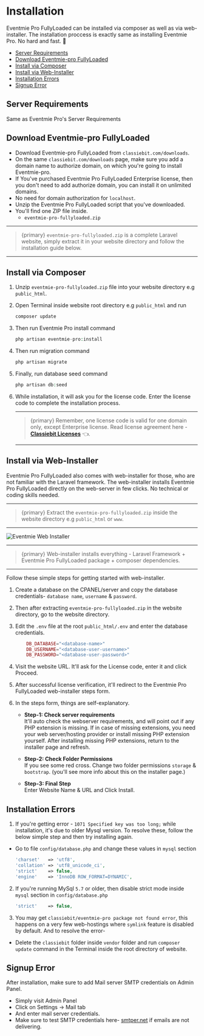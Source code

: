 # Installation

Eventmie Pro FullyLoaded can be installed via composer as well as via web-installer. The installation proccess is exactly same as installing Eventmie Pro. No hard and fast. 🤞


- [Server Requirements](#server-requirements)
- [Download Eventmie-pro FullyLoaded](#download-eventmie-pro-FullyLoaded)
- [Install via Composer](#install-via-composer)
- [Install via Web-Installer](#install-via-web-installer)
- [Installation Errors](#installation-errors)
- [Signup Error](#signup-error)


<a name="server-requirements"></a> 
## Server Requirements

Same as Eventmie Pro's Server Requirements


<a name="download-eventmie-pro-FullyLoaded"></a> 
## Download Eventmie-pro FullyLoaded

* Download Eventmie-pro FullyLoaded from `classiebit.com/downloads`.
* On the same `classiebit.com/downloads` page, make sure you add a domain name to authorize domain, on which you're going to install Eventmie-pro.
* If You've purchased Eventmie Pro FullyLoaded Enterprise license, then you don't need to add authorize domain, you can install it on unlimited domains.
* No need for domain authorization for `localhost`.
* Unzip the Eventmie Pro FullyLoaded script that you've downloaded. 
* You'll find one ZIP file inside. 
    - `eventmie-pro-fullyloaded.zip`
    
---

>{primary} `eventmie-pro-fullyloaded.zip` is a complete Laravel website, simply extract it in your website directory and follow the  installation guide below.

---


<a name="install-via-composer"></a>
## Install via Composer


1. Unzip `eventmie-pro-fullyloaded.zip` file into your website directory e.g `public_html`.
2. Open Terminal inside website root directory e.g `public_html` and run

    ```php
    composer update
    ```

3. Then run Eventmie Pro install command

    ```php
    php artisan eventmie-pro:install
    ```

4. Then run migration command

    ```php
    php artisan migrate
    ```

4. Finally, run database seed command

    ```php
    php artisan db:seed
    ```    

5. While installation, it will ask you for the license code. Enter the license code to complete the installation process.

    ---

    >{primary} Remember, one license code is valid for one domain only, except Enterprise license. Read license agreement here - **[Classiebit Licenses](https://classiebit.com/license)** 👈.

    ---


<a name="install-via-web-installer"></a>
## Install via Web-Installer

Eventmie Pro FullyLoaded also comes with web-installer for those, who are not familiar with the Laravel framework. The web-installer installs Eventmie Pro FullyLoaded directly on the web-server in few clicks. No technical or coding skills needed.

---

>{primary} Extract the `eventmie-pro-fullyloaded.zip` inside the website directory e.g `public_html` or `www`.

---

![Eventmie Web Installer](https://eventmie-pro-docs.classiebit.com/images/v2/fullyloaded-installer.png "Eventmie Web Installer")

---

>{primary} Web-installer installs everything - Laravel Framework + Eventmie Pro FullyLoaded package + composer dependencies.

---

Follow these simple steps for getting started with web-installer.

1. Create a database on the CPANEL/server and copy the database credentials- `database name`, `username` & `password`.
2. Then after extracting `eventmie-pro-fullyloaded.zip` in the website directory, go to the website directory. 
3. Edit the `.env` file at the root `public_html/.env` and enter the database credentials. 

    ```php
        DB_DATABASE="<database-name>"
        DB_USERNAME="<database-user-username>"
        DB_PASSWORD="<database-user-password>"
    ```

3. Visit the website URL. It'll ask for the License code, enter it and click Proceed.
4. After successful license verification, it'll redirect to the Eventmie Pro FullyLoaded web-installer steps form.
5. In the steps form, things are self-explanatory.

    * **Step-1: Check server requirements** <br>
    It'll auto check the webserver requirements, and will point out if any PHP extension is missing. If in case of missing extensions, you need your web server/hosting provider or install missing PHP extension yourself. After installing missing PHP extensions, return to the installer page and refresh.

    
    * **Step-2: Check Folder Permissions** <br> 
    If you see some red cross. Change two folder permissions `storage` & `bootstrap`. (you'll see more info about this on the installer page.)

    * **Step-3: Final Step** <br>
    Enter Website Name & URL and Click Install.



<a name="installation-errors"></a>
## Installation Errors

1. If you're getting error - `1071 Specified key was too long;` while installation, it's due to older Mysql version. To resolve these, follow the below simple step and then try installing again.

* Go to file `config/database.php` and change these values in `mysql` section

    ```php
    'charset'   => 'utf8',
    'collation' => 'utf8_unicode_ci',
    'strict'    => false,
    'engine'    => 'InnoDB ROW_FORMAT=DYNAMIC',
    ```


2. If you're running MySql `5.7` or older, then disable strict mode inside `mysql` section in `config/database.php`

    ```php
    'strict'    => false,
    ```

3. You may get `classiebit/eventmie-pro package not found error`, this happens on a very few web-hostings where `symlink` feature is disabled by default. And to resolve the error-

- Delete the `classiebit` folder inside `vendor` folder and run `composer update` command in the Terminal inside the root directory of website.


<a name="signup-error"></a>
## Signup Error

After installation, make sure to add Mail server SMTP credentials on Admin Panel.

- Simply visit Admin Panel
- Click on Settings -> Mail tab
- And enter mail server credentials.
- Make sure to test SMTP credentials here- [smtper.net](https://www.smtper.net) if emails are not delivering.
